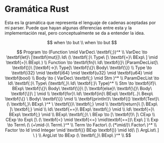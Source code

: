 # Gramática Rust 

Esta es la gramática que representa el lenguaje de cadenas aceptadas por mi parser. Puede que hayan algunas diferencias entre esta y la implementación real, pero conceptualmente se da a entender la idea.

```math

when \to but \\

when \to but

```

```math


Program \to (Function \mid VarDec\ \textbf{;})^* \\

VarDec \to \textbf{let}\ [\textbf{mut}]\ Id\ (\ \textbf{:}\ Type\ [\
\textbf{=}\ BExp\ ] \mid \textbf{=}\ BExp\ ) \\

Function \to \textbf{fn}\ Id\ \textbf{(}\ [ParamDecList]\ \textbf{)}\
[\textbf{->}\ Type]\ \textbf{\{}\ Body\ \textbf{\}} \\




Type \to \textbf{i32} \mid \textbf{i64} \mid \textbf{u32} \mid \textbf{u64} \mid \textbf{bool} \\

Body \to ( VarDec\ \textbf{;} \mid Stm )^* \\

ParamDecList \to Id\ \textbf{:}\ Type\
(\textbf{,}\ Id\ \textbf{:}\ Type)^* \\


Stm \to \textbf{if}\ BExp\ \textbf{\{}\ Body\ \textbf{\}}\
[\ \textbf{else}\ \textbf{\{}\ Body\ \textbf{\}}\ ] \mid \\

\textbf{for}\ Id\ \textbf{in}\ BExp\ \textbf{..}\ Bexp\ \textbf{\{}
\ Body\ \textbf{\}} \mid \\

\textbf{println!}\ \textbf{(} \textbf{Text}\
(\ \textbf{,}\ BExp\ )^* \ \textbf{)}\ \textbf{;}  \mid \\

\textbf{return}\ [\ BExp\ ]\ \textbf{;} \mid \\

Id\ \textbf{+=}\ BExp\ \textbf{;} \mid \\

Id\ \textbf{=}\ BExp\ \textbf{;} \mid \\

BExp\ \textbf{;}\ \


BExp \to [\ \textbf{!}\ ]\ CExp \\

CExp \to Exp\ [\ (\ \textbf{<} \mid \textbf{<=} \mid\textbf{==})\ Exp\ ] \\

Exp \to Term\ (\ (+\mid-)\ Term\ )^* \\

Term \to Factor\ (\ (*\mid/)\ Factor\ )^* \\

Factor \to Id \mid Integer \mid \textbf{(} BExp \textbf{)} \mid 
Id(\ [\  ArgList\ ] \ ) \\

ArgList \to BExp (\ \textbf{,}\ BExp\ )^* \\


```